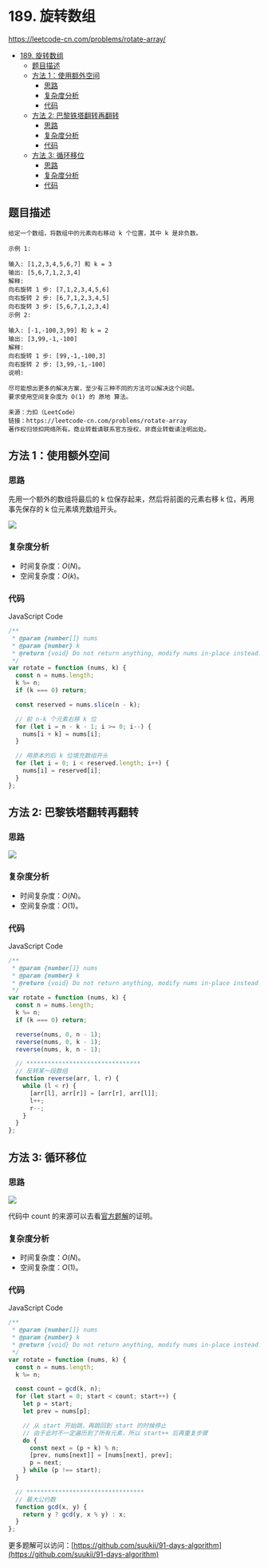 # 189. 旋转数组

https://leetcode-cn.com/problems/rotate-array/

- [189. 旋转数组](#189-旋转数组)
  - [题目描述](#题目描述)
  - [方法 1：使用额外空间](#方法-1使用额外空间)
    - [思路](#思路)
    - [复杂度分析](#复杂度分析)
    - [代码](#代码)
  - [方法 2: 巴黎铁塔翻转再翻转](#方法-2-巴黎铁塔翻转再翻转)
    - [思路](#思路-1)
    - [复杂度分析](#复杂度分析-1)
    - [代码](#代码-1)
  - [方法 3: 循环移位](#方法-3-循环移位)
    - [思路](#思路-2)
    - [复杂度分析](#复杂度分析-2)
    - [代码](#代码-2)

## 题目描述

```
给定一个数组，将数组中的元素向右移动 k 个位置，其中 k 是非负数。

示例 1:

输入: [1,2,3,4,5,6,7] 和 k = 3
输出: [5,6,7,1,2,3,4]
解释:
向右旋转 1 步: [7,1,2,3,4,5,6]
向右旋转 2 步: [6,7,1,2,3,4,5]
向右旋转 3 步: [5,6,7,1,2,3,4]
示例 2:

输入: [-1,-100,3,99] 和 k = 2
输出: [3,99,-1,-100]
解释:
向右旋转 1 步: [99,-1,-100,3]
向右旋转 2 步: [3,99,-1,-100]
说明:

尽可能想出更多的解决方案，至少有三种不同的方法可以解决这个问题。
要求使用空间复杂度为 O(1) 的 原地 算法。

来源：力扣（LeetCode）
链接：https://leetcode-cn.com/problems/rotate-array
著作权归领扣网络所有。商业转载请联系官方授权，非商业转载请注明出处。
```

## 方法 1：使用额外空间

### 思路

先用一个额外的数组将最后的 k 位保存起来，然后将前面的元素右移 k 位，再用事先保存的 k 位元素填充数组开头。

![](https://cdn.jsdelivr.net/gh/suukii/91-days-algorithm/assets/189_0.png)

### 复杂度分析

- 时间复杂度：$O(N)$。
- 空间复杂度：$O(k)$。

### 代码

JavaScript Code

```js
/**
 * @param {number[]} nums
 * @param {number} k
 * @return {void} Do not return anything, modify nums in-place instead.
 */
var rotate = function (nums, k) {
  const n = nums.length;
  k %= n;
  if (k === 0) return;

  const reserved = nums.slice(n - k);

  // 前 n-k 个元素右移 k 位
  for (let i = n - k - 1; i >= 0; i--) {
    nums[i + k] = nums[i];
  }

  // 用原本的后 k 位填充数组开头
  for (let i = 0; i < reserved.length; i++) {
    nums[i] = reserved[i];
  }
};
```

## 方法 2: 巴黎铁塔翻转再翻转

### 思路

![](https://cdn.jsdelivr.net/gh/suukii/Articles/assets/189_1.png)

### 复杂度分析

- 时间复杂度：$O(N)$。
- 空间复杂度：$O(1)$。

### 代码

JavaScript Code

```js
/**
 * @param {number[]} nums
 * @param {number} k
 * @return {void} Do not return anything, modify nums in-place instead.
 */
var rotate = function (nums, k) {
  const n = nums.length;
  k %= n;
  if (k === 0) return;

  reverse(nums, 0, n - 1);
  reverse(nums, 0, k - 1);
  reverse(nums, k, n - 1);

  // ********************************
  // 反转某一段数组
  function reverse(arr, l, r) {
    while (l < r) {
      [arr[l], arr[r]] = [arr[r], arr[l]];
      l++;
      r--;
    }
  }
};
```

## 方法 3: 循环移位

### 思路

![](https://cdn.jsdelivr.net/gh/suukii/91-days-algorithm/assets/189_2.png)

代码中 count 的来源可以去看[官方题解](https://leetcode-cn.com/problems/rotate-array/solution/xuan-zhuan-shu-zu-by-leetcode-solution-nipk/)的证明。

### 复杂度分析

- 时间复杂度：$O(N)$。
- 空间复杂度：$O(1)$。

### 代码

JavaScript Code

```js
/**
 * @param {number[]} nums
 * @param {number} k
 * @return {void} Do not return anything, modify nums in-place instead.
 */
var rotate = function (nums, k) {
  const n = nums.length;
  k %= n;

  const count = gcd(k, n);
  for (let start = 0; start < count; start++) {
    let p = start;
    let prev = nums[p];

    // 从 start 开始跳，再跳回到 start 的时候停止
    // 由于此时不一定遍历到了所有元素，所以 start++ 后再重复步骤
    do {
      const next = (p + k) % n;
      [prev, nums[next]] = [nums[next], prev];
      p = next;
    } while (p !== start);
  }

  // *********************************
  // 最大公约数
  function gcd(x, y) {
    return y ? gcd(y, x % y) : x;
  }
};
```

更多题解可以访问：[https://github.com/suukii/91-days-algorithm](https://github.com/suukii/91-days-algorithm)
